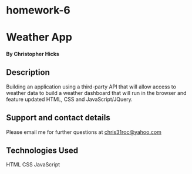 # homework-6

# Weather App


#### By Christopher Hicks

## Description

Building an application using a third-party API that will allow access to weather data to build a weather dashboard that will run in the browser and feature updated HTML, CSS and JavaScript/JQuery.

## Support and contact details

Please email me for further questions at chris31roc@yahoo.com

## Technologies Used

HTML
CSS
JavaScript




